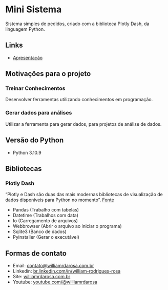 # Mini Sistema
 Sistema simples de pedidos, criado com a biblioteca Plotly Dash, da linguagem Python.
 
## Links

- [Apresentação](https://docs.google.com/presentation/d/e/2PACX-1vQFLJe7m__ef04YpBhGx50gcjvDU0-yUpIf0s9DLs9ZSIgllZE3yXh99UqDH1MAuCZH-IQWXcbLAfhJ/pub?start=false&loop=false&delayms=3000)

## Motivações para o projeto

### Treinar Conhecimentos
 Desenvolver ferramentas utilizando conhecimentos em programação.

### Gerar dados para análises 
 Utilizar a ferramenta para gerar dados, para projetos de análise de dados.
 
## Versão do Python

- Python 3.10.9

## Bibliotecas

### Plotly Dash
 “Plotly e Dash são duas das mais modernas bibliotecas de visualização de dados disponíveis para Python no momento”.
 [Fonte](https://asimov.academy/10-projetos-de-dashboards-em-python-para-voce-implementar/)

- Pandas (Trabalho com tabelas)
- Datetime (Trabalhos com data)
- Io (Carregamento de arquivos)
- Webbrowser (Abrir o arquivo ao iniciar o programa)
- Sqlite3 (Banco de dados)
- Pyinstaller (Gerar o executável)

## Formas de contato

- Email: contato@williamrdarosa.com.br
- Linkedin: [br.linkedin.com/in/william-rodrigues-rosa](https://br.linkedin.com/in/william-rodrigues-rosa)
- Site: [williamrdarosa.com.br](https://williamrdarosa.com.br/)
- Youtube: [youtube.com/@williamrdarosa](https://www.youtube.com/@williamrdarosa)
